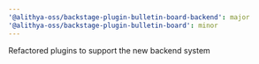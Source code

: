 ```yaml
---
'@alithya-oss/backstage-plugin-bulletin-board-backend': major
'@alithya-oss/backstage-plugin-bulletin-board': minor
---
```


Refactored plugins to support the new backend system
